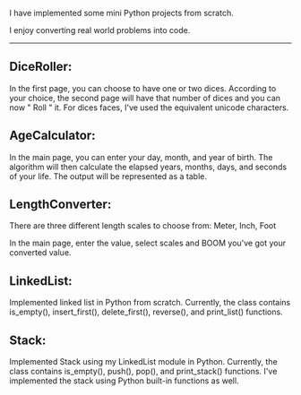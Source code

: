 I have implemented some mini Python projects from scratch.

I enjoy converting real world problems into code.

-----------------------------------------------------

DiceRoller:
--
In the first page, you can choose to have one or two dices. According to your choice, the second page will have that number of dices and you can now " Roll " it.
For dices faces, I've used the equivalent unicode characters.



AgeCalculator:
--
In the main page, you can enter your day, month, and year of birth. The algorithm will then calculate the elapsed years, months, days, and seconds of your life. The output will be represented as a table. 



LengthConverter:
--

There are three different length scales to choose from: Meter, Inch, Foot

In the main page, enter the value, select scales and BOOM you've got your converted value.


LinkedList:
--
Implemented linked list in Python from scratch. Currently, the class contains is_empty(), insert_first(), delete_first(), reverse(), and print_list() functions. 


Stack:
--
Implemented Stack using my LinkedList module in Python. Currently, the class contains is_empty(), push(), pop(), and print_stack() functions. 
I've implemented the stack using Python built-in functions as well.
